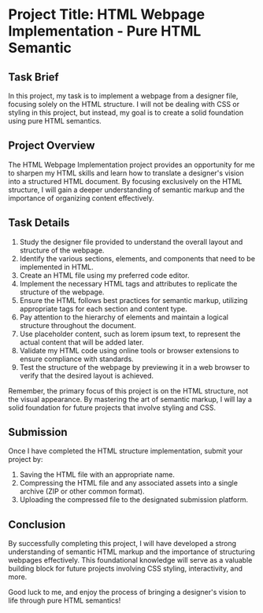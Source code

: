 # Project Title: HTML Webpage Implementation - Pure HTML Semantic

## Task Brief

In this project, my task is to implement a webpage from a designer file, focusing solely on the HTML structure. I will not be dealing with CSS or styling in this project, but instead, my goal is to create a solid foundation using pure HTML semantics.

## Project Overview

The HTML Webpage Implementation project provides an opportunity for me to sharpen my HTML skills and learn how to translate a designer's vision into a structured HTML document. By focusing exclusively on the HTML structure, I will gain a deeper understanding of semantic markup and the importance of organizing content effectively.

## Task Details

1. Study the designer file provided to understand the overall layout and structure of the webpage.
2. Identify the various sections, elements, and components that need to be implemented in HTML.
3. Create an HTML file using my preferred code editor.
4. Implement the necessary HTML tags and attributes to replicate the structure of the webpage.
5. Ensure the HTML follows best practices for semantic markup, utilizing appropriate tags for each section and content type.
6. Pay attention to the hierarchy of elements and maintain a logical structure throughout the document.
7. Use placeholder content, such as lorem ipsum text, to represent the actual content that will be added later.
8. Validate my HTML code using online tools or browser extensions to ensure compliance with standards.
9. Test the structure of the webpage by previewing it in a web browser to verify that the desired layout is achieved.

Remember, the primary focus of this project is on the HTML structure, not the visual appearance. By mastering the art of semantic markup, I will lay a solid foundation for future projects that involve styling and CSS.

## Submission

Once I have completed the HTML structure implementation, submit your project by:

1. Saving the HTML file with an appropriate name.
2. Compressing the HTML file and any associated assets into a single archive (ZIP or other common format).
3. Uploading the compressed file to the designated submission platform.

## Conclusion

By successfully completing this project, I will have developed a strong understanding of semantic HTML markup and the importance of structuring webpages effectively. This foundational knowledge will serve as a valuable building block for future projects involving CSS styling, interactivity, and more.

Good luck to me, and enjoy the process of bringing a designer's vision to life through pure HTML semantics!